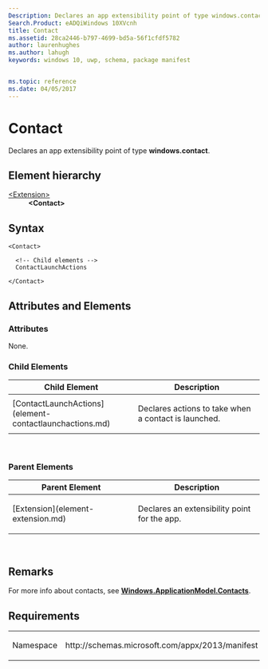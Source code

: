 ```yaml
---
Description: Declares an app extensibility point of type windows.contact.
Search.Product: eADQiWindows 10XVcnh
title: Contact
ms.assetid: 28ca2446-b797-4699-bd5a-56f1cfdf5782
author: laurenhughes
ms.author: lahugh
keywords: windows 10, uwp, schema, package manifest


ms.topic: reference
ms.date: 04/05/2017
---
```


# Contact




Declares an app extensibility point of type **windows.contact**.

## Element hierarchy

<dl>
<dt><a href="element-extension.md">&lt;Extension&gt;</a></dt>
<dd><b>&lt;Contact&gt;</b></dd>
</dl>

## Syntax

``` syntax
<Contact>

  <!-- Child elements -->
  ContactLaunchActions

</Contact>
```

## Attributes and Elements


### Attributes

None.

### Child Elements

<table>
<colgroup>
<col width="50%" />
<col width="50%" />
</colgroup>
<thead>
<tr class="header">
<th>Child Element</th>
<th>Description</th>
</tr>
</thead>
<tbody>
<tr class="odd">
<td>[ContactLaunchActions](element-contactlaunchactions.md)</td>
<td><p>Declares actions to take when a contact is launched.</p></td>
</tr>
</tbody>
</table>

 

### Parent Elements

<table>
<colgroup>
<col width="50%" />
<col width="50%" />
</colgroup>
<thead>
<tr class="header">
<th>Parent Element</th>
<th>Description</th>
</tr>
</thead>
<tbody>
<tr class="odd">
<td>[Extension](element-extension.md)</td>
<td><p>Declares an extensibility point for the app.</p></td>
</tr>
</tbody>
</table>

 

## Remarks

For more info about contacts, see [**Windows.ApplicationModel.Contacts**](https://msdn.microsoft.com/library/windows/apps/br225002).

## Requirements

<table>
<colgroup>
<col width="50%" />
<col width="50%" />
</colgroup>
<tbody>
<tr class="odd">
<td><p>Namespace</p></td>
<td><p>http://schemas.microsoft.com/appx/2013/manifest</p></td>
</tr>
</tbody>
</table>

 

 



